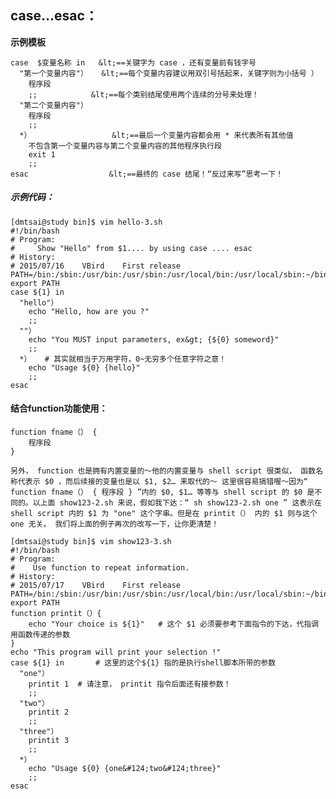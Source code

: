 ## case...esac：

**示例模板**

````shell
case  $变量名称 in   &lt;==关键字为 case ，还有变量前有钱字号
  "第一个变量内容"）   &lt;==每个变量内容建议用双引号括起来，关键字则为小括号 ）
    程序段
    ;;            &lt;==每个类别结尾使用两个连续的分号来处理！
  "第二个变量内容"）
    程序段
    ;;
  *）                  &lt;==最后一个变量内容都会用 * 来代表所有其他值
    不包含第一个变量内容与第二个变量内容的其他程序执行段
    exit 1
    ;;
esac                  &lt;==最终的 case 结尾！“反过来写”思考一下！
````

##### 示例代码：

````shell
[dmtsai@study bin]$ vim hello-3.sh
#!/bin/bash
# Program:
#     Show "Hello" from $1.... by using case .... esac
# History:
# 2015/07/16    VBird    First release
PATH=/bin:/sbin:/usr/bin:/usr/sbin:/usr/local/bin:/usr/local/sbin:~/bin
export PATH
case ${1} in
  "hello"）
    echo "Hello, how are you ?"
    ;;
  ""）
    echo "You MUST input parameters, ex&gt; {${0} someword}"
    ;;
  *）   # 其实就相当于万用字符，0~无穷多个任意字符之意！
    echo "Usage ${0} {hello}"
    ;;
esac
````



#### 结合function功能使用：

````shell
function fname（） {
    程序段
}
````



``另外， function 也是拥有内置变量的～他的内置变量与 shell script 很类似， 函数名称代表示 $0 ，而后续接的变量也是以 $1, $2… 来取代的～ 这里很容易搞错喔～因为“ function fname（） { 程序段 } ”内的 $0, $1… 等等与 shell script 的 $0 是不同的。以上面 show123-2.sh 来说，假如我下达：“ sh show123-2.sh one ” 这表示在 shell script 内的 $1 为 "one" 这个字串。但是在 printit（） 内的 $1 则与这个 one 无关。 我们将上面的例子再次的改写一下，让你更清楚！ ``

````shell
[dmtsai@study bin]$ vim show123-3.sh
#!/bin/bash
# Program:
#    Use function to repeat information.
# History:
# 2015/07/17    VBird    First release
PATH=/bin:/sbin:/usr/bin:/usr/sbin:/usr/local/bin:/usr/local/sbin:~/bin
export PATH
function printit（）{
    echo "Your choice is ${1}"   # 这个 $1 必须要参考下面指令的下达，代指调用函数传递的参数
}
echo "This program will print your selection !"
case ${1} in       # 这里的这个${1} 指的是执行shell脚本所带的参数
  "one"）
    printit 1  # 请注意， printit 指令后面还有接参数！
    ;;
  "two"）
    printit 2
    ;;
  "three"）
    printit 3
    ;;
  *）
    echo "Usage ${0} {one&#124;two&#124;three}"
    ;;
esac
````


